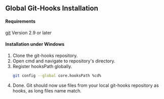 ## Global Git-Hooks Installation

#### Requirements
[git](https://git-scm.com/) Version 2.9 or later

#### Installation under Windows
1. Clone the git-hooks repository.
2. Open cmd and navigate to repository's directory.
3. Register hooksPath globally.
    ```bash
    git config --global core.hooksPath %cd%
    ```
5. Done. Git should now use files from your local git-hooks repository as hooks, as long files name match.